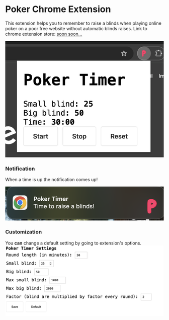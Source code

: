 # Poker Chrome Extension

This extension helps you to remember to raise a blinds when playing online poker on a poor free website without automatic blinds raises. Link to chrome extension store: [soon soon...]()

![extension](./imgs/extension.png)

### Notification

When a time is up the notification comes up!

![notification](./imgs/notification.png)

### Customization

You **can** change a default setting by going to extension's options.
![options](./imgs/options.png)
